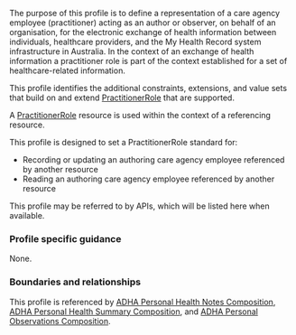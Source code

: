 The purpose of this profile is to define a representation of a care agency employee (practitioner) acting as an author or observer, on behalf of an organisation, for the electronic exchange of health information between individuals, healthcare providers, and the My Health Record system infrastructure in Australia.
In the context of an exchange of health information a practitioner role is part of the context established for a set of healthcare-related information.

This profile identifies the additional constraints, extensions, and value sets that build on and extend [PractitionerRole](http://hl7.org/fhir/R4/practitionerrole.html) that are supported. 

A [PractitionerRole](http://hl7.org/fhir/R4/practitionerrole.html) resource is used within the context of a referencing resource. 

This profile is designed to set a PractitionerRole standard for:
* Recording or updating an authoring care agency employee referenced by another resource
* Reading an authoring care agency employee referenced by another resource

This profile may be referred to by APIs, which will be listed here when available.

### Profile specific guidance
None.


### Boundaries and relationships
This profile is referenced by 
[ADHA Personal Health Notes Composition](StructureDefinition-dh-composition-phn-1.html), 
[ADHA Personal Health Summary Composition](StructureDefinition-dh-composition-phs-1.html), and 
[ADHA Personal Observations Composition](StructureDefinition-dh-composition-po-1.html). 

